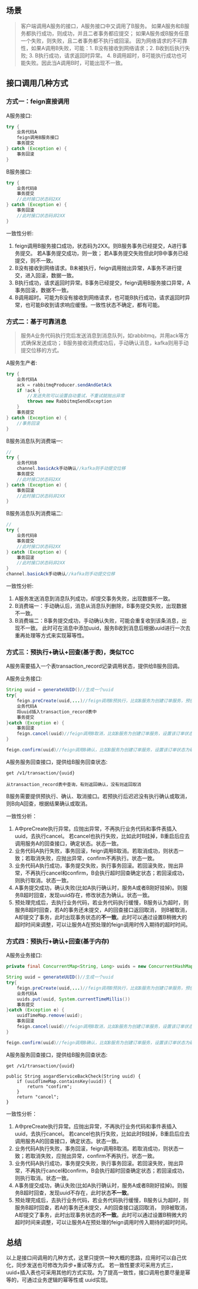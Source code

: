 ## 场景
> 客户端调用A服务的接口，A服务接口中又调用了B服务。
如果A服务和B服务都执行成功，则成功，并且二者事务都应提交；
如果A服务或B服务任意一个失败，则失败，且二者事务都不执行或回滚。
因为网络请求的不可靠性，如果A调用B失败，可能：1. B没有接收到网络请求；2. B收到后执行失败; 3. B执行成功，请求返回时异常。 4. B调用超时，B可能执行成功也可能失败。因此当A调用B时，可能出现不一致。

## 接口调用几种方式
### 方式一：feign直接调用
A服务接口:
```java
try {
    业务代码A
    feign调用B服务接口
    事务提交
} catch (Exception e) {
    事务回滚
}
```
B服务接口:
```java
try {
    业务代码B
    事务提交
    //此时接口状态码2XX
} catch (Exception e) {
    事务回滚
    //此时接口状态码非2XX
}
```

一致性分析:
1. feign调用B服务接口成功，状态码为2XX。则B服务事务已经提交，A进行事务提交。
   若A事务提交成功，则一致； 若A事务提交失败但此时B中事务已经提交，则不一致。
2. B没有接收到网络请求。B未被执行，feign调用抛出异常，A事务不进行提交，进入回滚，数据一致。
3. B执行成功，请求返回时异常。B事务已经提交，feign调用B服务接口异常，A事务回滚，数据不一致。
4. B调用超时。可能为B没有接收到网络请求，也可能B执行成功，请求返回时异常，也可能B收到请求响应缓慢。一致性状态不确定，都有可能。

### 方式二：基于可靠消息
> 服务A业务代码执行完后发送消息到消息队列，如rabbitmq，并用ack等方式确保发送成功；
B服务接收消费成功后，手动确认消息，kafka则用手动提交位移的方式。

A服务生产者:
```java
try {
    业务代码A
    ack = rabbitmqProducer.sendAndGetAck
    if !ack {
        //发送失败可以设置自动重试，不重试就抛出异常
        throws new RabbitmqSendException
    }
    事务提交
} catch (Exception e) {
    //事务回滚
}
```

B服务消息队列消费端一:
```java
//
try {
    业务代码B
    channel.basicAck手动确认//kafka则手动提交位移
    事务提交
    //此时接口状态码2XX
} catch (Exception e) {
    事务回滚
    //此时接口状态码非2XX
}
```

B服务消息队列消费端二:
```java
//
try {
    业务代码B
    事务提交
    //此时接口状态码2XX
} catch (Exception e) {
    事务回滚
    //此时接口状态码非2XX
}
channel.basicAck手动确认//kafka则手动提交位移
```

一致性分析:
1. A服务发送消息到消息队列成功，却提交事务失败，出现数据不一致。
2. B消费端一：手动确认后，消息从消息队列删除，B事务提交失败，出现数据不一致。
3. B消费端二：B事务提交成功，手动确认失败，可能会重复收到该条消息，出现不一致。
    此时可在消息中添加uuid，服务B收到消息后根据uuid进行一次去重再处理等方式来实现幂等性。
    
    
### 方式三：预执行+确认+回查(基于表)，类似TCC
A服务需要插入一个表transaction_record记录调用状态，提供给B服务回调。

A服务业务接口:
```java
String uuid = generateUUID()//生成一个uuid
try{
    feign.preCreate(uuid,...)//feign调用B预执行，比如B服务为创建订单服务，预创建一个订单，但状态为待确认
    业务代码A
    将uuid插入transaction_record表中
    事务提交
}catch (Exception e) {
    事务回滚
    feign.cancel(uuid)//feign调用B取消，比如B服务为创建订单服务，设置该订单状态为取消
}

feign.confirm(uuid)//feign调用B确认，比如B服务为创建订单服务，设置该订单状态为确认，此时订单可用 
```
A服务服务回查接口，提供给B服务回查状态:
```
get /v1/transaction/{uuid}

从transaction_record表中查询，有则返回确认，没有则返回取消
```

B服务需要提供预执行、确认、取消接口。若预执行后迟迟没有执行确认或取消，则B向A回查，根据结果确认或取消。

一致性分析：
1. A中preCreate执行异常。应抛出异常，不再执行业务代码和事件表插入uuid，去执行cancel。
   若cancel也执行失败，比如此时B挂掉，B重启后应去调用服务A的回查接口，确定状态。状态一致。
2. 业务代码A执行失败，事务回滚，feign调用B取消。若取消成功，则状态一致；若取消失败，应抛出异常，confirm不再执行。状态一致。
3. 业务代码A执行成功，事务提交失败，执行事务回滚。若回滚失败，抛出异常，不再执行cancel和confirm，B会执行超时回查确定状态；若回滚成功，则执行取消。状态一致。
4. A事务提交成功，确认失败(比如A执行确认时，服务A或者B刚好挂掉)。则服务B超时回查，发现uuid存在，修改状态为确认。状态一致。
5. 预处理完成后，去执行业务代码，若业务代码执行缓慢，B服务认为超时，则服务B超时回查，若A的事务还未提交，A的回查接口返回取消，
   则B被取消，A却提交了事务，此时出现事务状态的**不一致**。此时可以通过设置B稍微大的超时时间来调整，可以让服务A在预处理的feign调用时传入期待的超时时间。

### 方式四：预执行+确认+回查(基于内存)

A服务业务接口:
```java
private final ConcurrentMap<String, Long> uuids = new ConcurrentHashMap<>();

String uuid = generateUUID()//生成一个uuid
try{
    feign.preCreate(uuid,...)//feign调用B预执行，比如B服务为创建订单服务，预创建一个订单，但状态为待确认
    业务代码A
    uuids.put(uuid, System.currentTimeMillis())
    事务提交
}catch (Exception e) {
    uuidTimeMap.remove(uuid);
    事务回滚
    feign.cancel(uuid)//feign调用B取消，比如B服务为创建订单服务，设置该订单状态为取消
}

feign.confirm(uuid)//feign调用B确认，比如B服务为创建订单服务，设置该订单状态为确认，此时订单可用 
```
A服务服务回查接口，提供给B服务回查状态:
```
get /v1/transaction/{uuid}

public String asgardServiceBackCheck(String uuid) {
    if (uuidTimeMap.containsKey(uuid)) {
        return "confirm";
    }
    return "cancel";
}
```

一致性分析：
1. A中preCreate执行异常。应抛出异常，不再执行业务代码和事件表插入uuid，去执行cancel。
   若cancel也执行失败，比如此时B挂掉，B重启后应去调用服务A的回查接口，确定状态。状态一致。
2. 业务代码A执行失败，事务回滚，feign调用B取消。若取消成功，则状态一致；若取消失败，应抛出异常，confirm不再执行。状态一致。
3. 业务代码A执行成功，事务提交失败，执行事务回滚。若回滚失败，抛出异常，不再执行cancel和confirm，B会执行超时回查确定状态；若回滚成功，则执行取消。状态一致。
4. A事务提交成功，确认失败(比如A执行确认时，服务A或者B刚好挂掉)。则服务B超时回查，发现uuid不存在，此时状态**不一致**。
5. 预处理完成后，去执行业务代码，若业务代码执行缓慢，B服务认为超时，则服务B超时回查，若A的事务还未提交，A的回查接口返回取消，
   则B被取消，A却提交了事务，此时出现事务状态的**不一致**。此时可以通过设置B稍微大的超时时间来调整，可以让服务A在预处理的feign调用时传入期待的超时时间。
   
## 总结
以上是接口间调用的几种方式，这里只提供一种大概的思路，应用时可以自己优化，同步发送也可修改为异步+重试等方式。
若一致性要求可采用方式三，uuid+插入表也可采用其他的方式实现。为了提高一致性，接口调用也要尽量是幂等的，可通过业务逻辑的幂等性或
uuid实现。
